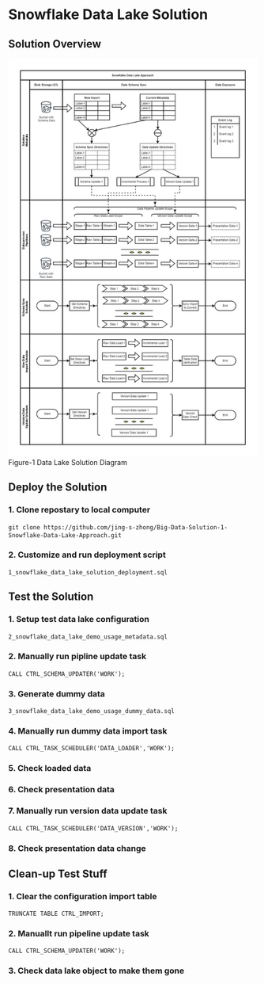 # Snowflake Data Lake Solution

## Solution Overview

![Data Lake Solution Overview](solution_overview.jpg?raw=true "Data Lake Solution Overview")
Figure-1 Data Lake Solution Diagram

## Deploy the Solution

### 1. Clone repostary to local computer
```
git clone https://github.com/jing-s-zhong/Big-Data-Solution-1-Snowflake-Data-Lake-Approach.git
```

### 2. Customize and run deployment script
```
1_snowflake_data_lake_solution_deployment.sql
```

## Test the Solution

### 1. Setup test data lake configuration
```
2_snowflake_data_lake_demo_usage_metadata.sql
```

### 2. Manually run pipline update task
```
CALL CTRL_SCHEMA_UPDATER('WORK');
```

### 3. Generate dummy data
```
3_snowflake_data_lake_demo_usage_dummy_data.sql
```

### 4. Manually run dummy data import task
```
CALL CTRL_TASK_SCHEDULER('DATA_LOADER','WORK');
```

### 5. Check loaded data

### 6. Check presentation data

### 7. Manually run version data update task
```
CALL CTRL_TASK_SCHEDULER('DATA_VERSION','WORK');
```

### 8. Check presentation data change


## Clean-up Test Stuff

### 1. Clear the configuration import table
```
TRUNCATE TABLE CTRL_IMPORT;
```

### 2. Manuallt run pipeline update task
```
CALL CTRL_SCHEMA_UPDATER('WORK');
```

### 3. Check data lake object to make them gone
